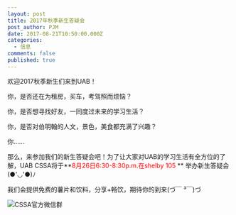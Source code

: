 ```yaml
---
layout: post
title: 2017年秋季新生答疑会
post_author: PJM
date: 2017-08-21T10:50:00.000Z
categories:
  - 信息
comments: false
published: true
---
```


欢迎2017秋季新生们来到UAB！

你，是否还在为租房，买车，考驾照而烦恼？

你，是否想寻找好友，一同度过未来的学习生活？

你，是否对伯明翰的人文，景色，美食都充满了兴趣？

你……

那么，来参加我们的新生答疑会吧！为了让大家对UAB的学习生活有全方位的了解，UAB CSSA将于**<font color="red">8月26日6:30-8:30p.m.在shelby 105 </font>** 举办新生答疑会(●'◡'●)ﾉ

我们会提供免费的薯片和饮料，分享+畅饮，期待你的到来(づ￣ ³￣)づ

![CSSA官方微信群](http://i.imgur.com/NtKAaus.jpg)
